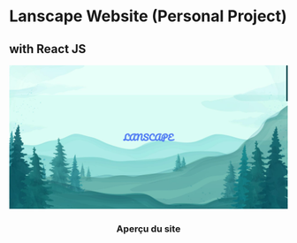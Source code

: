 # Lanscape Website (Personal Project)
## with React JS 

<div>
    <img src="public/image/visuel_site.png" alt="visuel"/>
    <div align="center">
        <h3>Aperçu du site</h3>
    </div>
</div>
